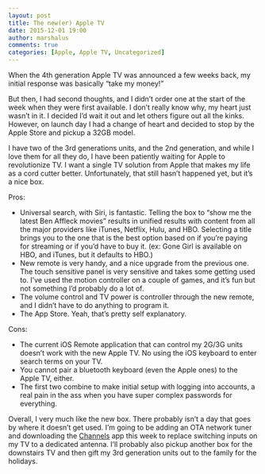 ```yaml
---
layout: post
title: The new(er) Apple TV
date: 2015-12-01 19:00
author: marshalus
comments: true
categories: [Apple, Apple TV, Uncategorized]
---
```



When the 4th generation Apple TV was announced a few weeks back, my initial response was basically “take my money!”

But then, I had second thoughts, and I didn’t order one at the start of the week when they were first available. I don’t really know why, my heart just wasn’t in it. I decided I’d wait it out and let others figure out all the kinks. However, on launch day I had a change of heart and decided to stop by the Apple Store and pickup a 32GB model.

I have two of the 3rd generations units, and the 2nd generation, and while I love them for all they do, I have been patiently waiting for Apple to revolutionize TV. I want a single TV solution from Apple that makes my life as a cord cutter better. Unfortunately, that still hasn’t happened yet, but it’s a nice box.

Pros:

*   Universal search, with Siri, is fantastic. Telling the box to “show me the latest Ben Affleck movies” results in unified results with content from all the major providers like iTunes, Netflix, Hulu, and HBO. Selecting a title brings you to the one that is the best option based on if you’re paying for streaming or if you’d have to buy it. (ex: Gone Girl is available on HBO, and iTunes, but it defaults to HBO.)
*   New remote is very handy, and a nice upgrade from the previous one. The touch sensitive panel is very sensitive and takes some getting used to. I’ve used the motion controller on a couple of games, and it’s fun but not something I’d probably do a lot of.
*   The volume control and TV power is controller through the new remote, and I didn’t have to do anything to program it.
*   The App Store. Yeah, that’s pretty self explanatory.

Cons:

*   The current iOS Remote application that can control my 2G/3G units doesn’t work with the new Apple TV. No using the iOS keyboard to enter search terms on your TV.
*   You cannot pair a bluetooth keyboard (even the Apple ones) to the Apple TV, either.
*   The first two combine to make initial setup with logging into accounts, a real pain in the ass when you have super complex passwords for everything.

Overall, I very much like the new box. There probably isn’t a day that goes by where it doesn’t get used. I’m going to be adding an OTA network tuner and downloading the [Channels](http://getchannels.com) app this week to replace switching inputs on my TV to a dedicated antenna. I’ll probably also pickup another box for the downstairs TV and then gift my 3rd generation units out to the family for the holidays.